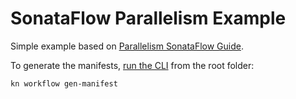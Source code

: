 # SonataFlow Parallelism Example

Simple example based on [Parallelism SonataFlow Guide](https://sonataflow.org/serverlessworkflow/latest/core/working-with-parallelism.html).

To generate the manifests, [run the CLI](https://sonataflow.org/serverlessworkflow/latest/testing-and-troubleshooting/kn-plugin-workflow-overview.html) from the root folder:

```shell
kn workflow gen-manifest
```

